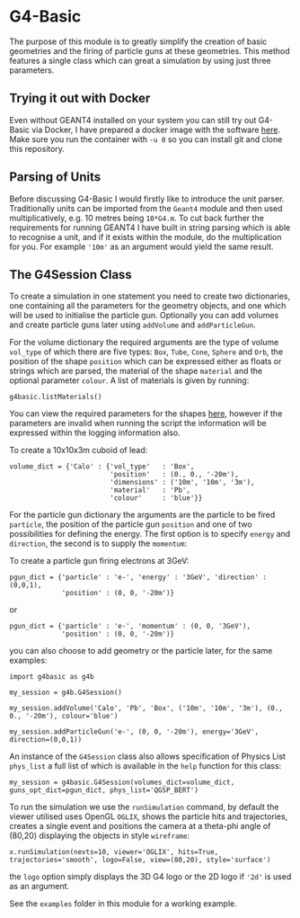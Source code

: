 # G4-Basic

The purpose of this module is to greatly simplify the creation of basic geometries and the firing of particle guns at these geometries. This method features a single class which can great a simulation by using just three parameters.

## Trying it out with Docker

Even without GEANT4 installed on your system you can still try out G4-Basic via Docker, I have prepared a docker image with the software [here](https://hub.docker.com/r/artemisbeta/geant4). Make sure you run the container with `-u 0` so you can install git and clone this repository.

## Parsing of Units

Before discussing G4-Basic I would firstly like to introduce the unit parser. Traditionally units can be imported from the `Geant4` module and then used multiplicatively, e.g. 10 metres being `10*G4.m`. To cut back further the requirements for running GEANT4 I have built in string parsing which is able to recognise a unit, and if it exists within the module, do the multiplication for you. For example `'10m'` as an argument would yield the same result.

## The G4Session Class

To create a simulation in one statement you need to create two dictionaries, one containing all the parameters for the geometry objects, and one which will be used to initialise the particle gun. Optionally you can add volumes and create particle guns later using `addVolume` and `addParticleGun`.

For the volume dictionary the required arguments are the type of volume `vol_type` of which there are five types: `Box`, `Tube`, `Cone`, `Sphere` and `Orb`, the position of the shape `position` which can be expressed either as floats or strings which are parsed, the material of the shape `material` and the optional parameter `colour`. 
A list of materials is given by running:
```
g4basic.listMaterials()
```
You can view the required parameters for the shapes [here](http://www.apc.univ-paris7.fr/~franco/g4doxy4.10/html/class_g4_ez_volume.html), however if the parameters are invalid when running the script the information will be expressed within the logging information also. 

To create a 10x10x3m cuboid of lead:
```
volume_dict = {'Calo' : {'vol_type'   : 'Box',
                         'position'   : (0., 0., '-20m'),
                         'dimensions' : ('10m', '10m', '3m'),
                         'material'   : 'Pb',
                         'colour'     : 'blue'}}

```

For the particle gun dictionary the arguments are the particle to be fired `particle`, the position of the particle gun `position` and one of two possibilities for defining the energy. The first option is to specify `energy` and `direction`, the second is to supply the `momentum`:

To create a particle gun firing electrons at 3GeV:

```
pgun_dict = {'particle' : 'e-', 'energy' : '3GeV', 'direction' : (0,0,1),
             'position' : (0, 0, '-20m')}
```

or

```
pgun_dict = {'particle' : 'e-', 'momentum' : (0, 0, '3GeV'),
             'position' : (0, 0, '-20m')}
```

you can also choose to add geometry or the particle later, for the same examples:

```
import g4basic as g4b

my_session = g4b.G4Session()

my_session.addVolume('Calo', 'Pb', 'Box', ('10m', '10m', '3m'), (0., 0., '-20m'), colour='blue')

my_session.addParticleGun('e-', (0, 0, '-20m'), energy='3GeV', direction=(0,0,1))
```

An instance of the `G4Session` class also allows specification of Physics List `phys_list` a full list of which is available in the `help` function for this class:

```
my_session = g4basic.G4Session(volumes_dict=volume_dict, guns_opt_dict=pgun_dict, phys_list='QGSP_BERT')
```

To run the simulation we use the `runSimulation` command, by default the viewer utilised uses OpenGL `OGLIX`, shows the particle hits and trajectories, creates a single event and positions the camera at a theta-phi angle of (80,20) displaying the objects in style `wireframe`:

```
x.runSimulation(nevts=10, viewer='OGLIX', hits=True, trajectories='smooth', logo=False, view=(80,20), style='surface')
```

the `logo` option simply displays the 3D G4 logo or the 2D logo if `'2d'` is used as an argument.

See the `examples` folder in this module for a working example.

